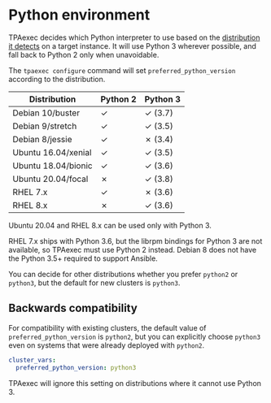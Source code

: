 # Python environment

TPAexec decides which Python interpreter to use based on the
[distribution it detects](distributions.md) on a target instance. It
will use Python 3 wherever possible, and fall back to Python 2 only when
unavoidable.

The `tpaexec configure` command will set `preferred_python_version`
according to the distribution.

Distribution| Python 2| Python 3
----|----|----
Debian 10/buster|✓|✓ (3.7)
Debian 9/stretch|✓|✓ (3.5)
Debian 8/jessie|✓|✗ (3.4)
Ubuntu 16.04/xenial|✓|✓ (3.5)
Ubuntu 18.04/bionic|✓|✓ (3.6)
Ubuntu 20.04/focal|✗|✓ (3.8)
RHEL 7.x|✓|✗ (3.6)
RHEL 8.x|✗|✓ (3.6)

Ubuntu 20.04 and RHEL 8.x can be used only with Python 3.

RHEL 7.x ships with Python 3.6, but the librpm bindings for Python 3 are
not available, so TPAexec must use Python 2 instead. Debian 8 does not
have the Python 3.5+ required to support Ansible.

You can decide for other distributions whether you prefer `python2` or
`python3`, but the default for new clusters is `python3`.

## Backwards compatibility

For compatibility with existing clusters, the default value of
`preferred_python_version` is `python2`, but you can explicitly choose
`python3` even on systems that were already deployed with `python2`.

```yaml
cluster_vars:
  preferred_python_version: python3
```

TPAexec will ignore this setting on distributions where it cannot use
Python 3.
